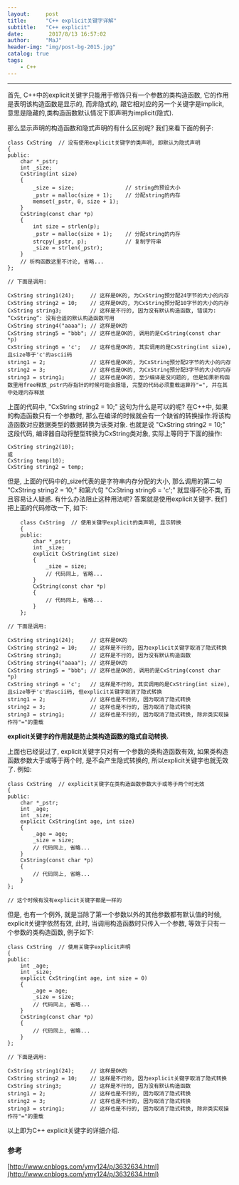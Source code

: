 ```yaml
---
layout:     post
title:      "C++ explicit关键字详解"
subtitle:   "C++ explicit"
date:        2017/8/13 16:57:02 
author:     "MaJ"
header-img: "img/post-bg-2015.jpg"
catalog: true
tags:
    - C++
---
```

---
首先, C++中的explicit关键字只能用于修饰只有一个参数的类构造函数, 它的作用是表明该构造函数是显示的, 而非隐式的, 跟它相对应的另一个关键字是implicit, 意思是隐藏的,类构造函数默认情况下即声明为implicit(隐式).

那么显示声明的构造函数和隐式声明的有什么区别呢? 我们来看下面的例子:

	class CxString  // 没有使用explicit关键字的类声明, 即默认为隐式声明  
	{  
	public:  
	    char *_pstr;  
	    int _size;  
	    CxString(int size)  
	    {  
	        _size = size;                // string的预设大小  
	        _pstr = malloc(size + 1);    // 分配string的内存  
	        memset(_pstr, 0, size + 1);  
	    }  
	    CxString(const char *p)  
	    {  
	        int size = strlen(p);  
	        _pstr = malloc(size + 1);    // 分配string的内存  
	        strcpy(_pstr, p);            // 复制字符串  
	        _size = strlen(_pstr);  
	    }  
	    // 析构函数这里不讨论, 省略...  
	};  
  
    // 下面是调用:  
  
    CxString string1(24);     // 这样是OK的, 为CxString预分配24字节的大小的内存  
    CxString string2 = 10;    // 这样是OK的, 为CxString预分配10字节的大小的内存  
    CxString string3;         // 这样是不行的, 因为没有默认构造函数, 错误为: “CxString”: 没有合适的默认构造函数可用  
    CxString string4("aaaa"); // 这样是OK的  
    CxString string5 = "bbb"; // 这样也是OK的, 调用的是CxString(const char *p)  
    CxString string6 = 'c';   // 这样也是OK的, 其实调用的是CxString(int size), 且size等于'c'的ascii码  
    string1 = 2;              // 这样也是OK的, 为CxString预分配2字节的大小的内存  
    string2 = 3;              // 这样也是OK的, 为CxString预分配3字节的大小的内存  
    string3 = string1;        // 这样也是OK的, 至少编译是没问题的, 但是如果析构函数里用free释放_pstr内存指针的时候可能会报错, 完整的代码必须重载运算符"=", 并在其中处理内存释放  
上面的代码中, "CxString string2 = 10;" 这句为什么是可以的呢? 在C++中, 如果的构造函数只有一个参数时, 那么在编译的时候就会有一个缺省的转换操作:将该构造函数对应数据类型的数据转换为该类对象. 也就是说 "CxString string2 = 10;" 这段代码, 编译器自动将整型转换为CxString类对象, 实际上等同于下面的操作:
	
	CxString string2(10);  
	或  
	CxString temp(10);  
	CxString string2 = temp;  
但是, 上面的代码中的_size代表的是字符串内存分配的大小, 那么调用的第二句 "CxString string2 = 10;" 和第六句 "CxString string6 = 'c';" 就显得不伦不类, 而且容易让人疑惑. 有什么办法阻止这种用法呢? 答案就是使用explicit关键字. 我们把上面的代码修改一下, 如下:

		class CxString  // 使用关键字explicit的类声明, 显示转换  
		{  
		public:  
		    char *_pstr;  
		    int _size;  
		    explicit CxString(int size)  
		    {  
		        _size = size;  
		        // 代码同上, 省略...  
		    }  
		    CxString(const char *p)  
		    {  
		        // 代码同上, 省略...  
		    }  
		};  
		  
    // 下面是调用:  
  
    CxString string1(24);     // 这样是OK的  
    CxString string2 = 10;    // 这样是不行的, 因为explicit关键字取消了隐式转换  
    CxString string3;         // 这样是不行的, 因为没有默认构造函数  
    CxString string4("aaaa"); // 这样是OK的  
    CxString string5 = "bbb"; // 这样也是OK的, 调用的是CxString(const char *p)  
    CxString string6 = 'c';   // 这样是不行的, 其实调用的是CxString(int size), 且size等于'c'的ascii码, 但explicit关键字取消了隐式转换  
    string1 = 2;              // 这样也是不行的, 因为取消了隐式转换  
    string2 = 3;              // 这样也是不行的, 因为取消了隐式转换  
    string3 = string1;        // 这样也是不行的, 因为取消了隐式转换, 除非类实现操作符"="的重载  

**explicit关键字的作用就是防止类构造函数的隐式自动转换.**

上面也已经说过了, explicit关键字只对有一个参数的类构造函数有效, 如果类构造函数参数大于或等于两个时, 是不会产生隐式转换的, 所以explicit关键字也就无效了. 例如: 
	
	class CxString  // explicit关键字在类构造函数参数大于或等于两个时无效  
	{  
	public:  
	    char *_pstr;  
	    int _age;  
	    int _size;  
	    explicit CxString(int age, int size)  
	    {  
	        _age = age;  
	        _size = size;  
	        // 代码同上, 省略...  
	    }  
	    CxString(const char *p)  
	    {  
	        // 代码同上, 省略...  
	    }  
	};  
	  
	// 这个时候有没有explicit关键字都是一样的  
但是, 也有一个例外, 就是当除了第一个参数以外的其他参数都有默认值的时候, explicit关键字依然有效, 此时, 当调用构造函数时只传入一个参数, 等效于只有一个参数的类构造函数, 例子如下:

	class CxString  // 使用关键字explicit声明  
	{  
	public:  
	    int _age;  
	    int _size;  
	    explicit CxString(int age, int size = 0)  
	    {  
	        _age = age;  
	        _size = size;  
	        // 代码同上, 省略...  
	    }  
	    CxString(const char *p)  
	    {  
	        // 代码同上, 省略...  
	    }  
	};  
  
    // 下面是调用:  
  
    CxString string1(24);     // 这样是OK的  
    CxString string2 = 10;    // 这样是不行的, 因为explicit关键字取消了隐式转换  
    CxString string3;         // 这样是不行的, 因为没有默认构造函数  
    string1 = 2;              // 这样也是不行的, 因为取消了隐式转换  
    string2 = 3;              // 这样也是不行的, 因为取消了隐式转换  
    string3 = string1;        // 这样也是不行的, 因为取消了隐式转换, 除非类实现操作符"="的重载  
以上即为C++ explicit关键字的详细介绍.

### 参考
[http://www.cnblogs.com/ymy124/p/3632634.html](http://www.cnblogs.com/ymy124/p/3632634.html)
